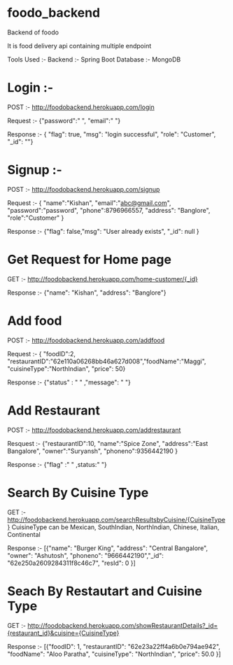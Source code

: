 # foodo_backend
Backend of foodo

It is food delivery api containing multiple endpoint

Tools Used :- 
Backend :- Spring Boot
Database :- MongoDB
 

# Login :- 

POST :- http://foodobackend.herokuapp.com/login

Request :- {"password":" ",    "email":" "}

Response :- { "flag": true,  "msg": "login successful", "role": "Customer", "_id": ""}


# Signup :- 

POST :- http://foodobackend.herokuapp.com/signup

Request :- { "name":"Kishan", "email":"abc@gmail.com", "password":"password", "phone":8796966557, "address": "Banglore", "role":"Customer" }

Response :- {"flag": false,"msg": "User already exists", "_id": null }

# Get Request for Home page 

GET :- http://foodobackend.herokuapp.com/home-customer/{_id}

Response :- {"name": "Kishan", "address": "Banglore"}

# Add food 

POST :-  http://foodobackend.herokuapp.com/addfood

Request :- { "foodID":2, "restaurantID":"62e110a06268bb46a627d008","foodName":"Maggi", "cuisineType":"NorthIndian", "price": 50}

Response :- {"status" : " " ,"message": " "}

# Add Restaurant

POST :- http://foodobackend.herokuapp.com/addrestaurant

Resquest :- {"restaurantID":10, "name":"Spice Zone", "address":"East Bangalore", "owner":"Suryansh", "phoneno":9356442190 }

Response :-  {"flag" :" " ,status:" "}

# Search By Cuisine Type

GET :- http://foodobackend.herokuapp.com/searchResultsbyCuisine/{CuisineType}    CuisineType can be Mexican, SouthIndian, NorthIndian, Chinese, Italian, Continental

Response :- [{"name": "Burger King", "address": "Central Bangalore", "owner": "Ashutosh", "phoneno": "9666442190","_id": "62e250a2609284311f8c46c7", "resId": 0 }]


# Seach By Restautart and Cuisine Type

GET :- http://foodobackend.herokuapp.com/showRestaurantDetails?_id={restaurant_id}&cuisine={CuisineType}

Response :- [{"foodID": 1, "restaurantID": "62e23a22ff4a6b0e794ae942", "foodName": "Aloo Paratha", "cuisineType": "NorthIndian", "price": 50.0 }]









